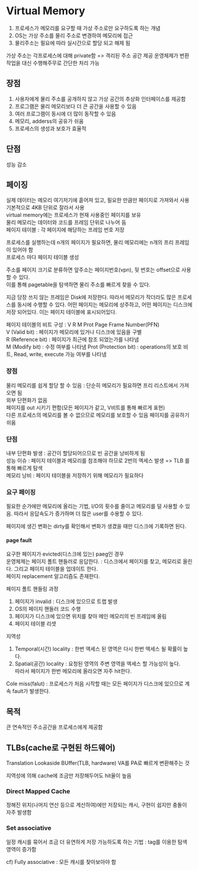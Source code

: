 # Virtual Memory
1. 프로세스가 메모리를 요구할 때 가상 주소로만 요구하도록 하는 개념
2. OS는 가상 주소를 물리 주소로 변경하여 메모리에 접근
3. 물리주소는 필요에 따라 실시간으로 할당 되고 해제 됨

가상 주소는 각프로세스에 대해 private함 => 격리된 주소 공간 제공
운영체제가 번환 작업을 대신 수행해주무로 간단한 처리 가능

## 장점
1. 사용자에게 물리 주소를 공개하지 않고 가상 공간의 추상화 인터페이스를 제공함
2. 프로그램은 물리 메모리보다 더 큰 공간을 사용할 수 있음
3. 여러 프로그램이 동시에 더 많이 동작할 수 있음
4. 메모리, adderss의 공유가 쉬움
5. 프로세스의 생성과 보호가 효율적

## 단점
성능 감소

## 페이징
실제 데이터는 메모리 여기저기에 흩어져 있고, 필요한 만큼만 페이지로 가져와서 사용  
기본적으로 4KB 단위로 잘라서 사용    
virtual memory에는 프로세스가 현재 사용중인 페이지를 보유       
물리 메모리는 데이터와 코드를 프레임 단위로 나누어 둠    
페이지 테이블 : 각 페이지에 해당하는 프레임 번호 저장  

프로세스를 실행하는데 n개의 페이지가 필요하면, 물리 메모리에는 n개의 프리 프레임이 있어야 함   
프로세스 마다 페이지 테이블 생성  

주소를 페이지 크기로 분류하면 앞주소는 페이지번호(vpn), 뒷 번호는 offset으로 사용할 수 있다.   
이를 통해 pagetable을 탐색하면 물리 주소를 빠르게 찾을 수 있다.

지금 당장 쓰지 않는 프레임은 Disk에 저장한다. 따라서 메모리가 작더라도 많은 프로세스를 동시에 수행할 수 있다.
어떤 페이지는 메모리에 상주하고, 어떤 페이지는 디스크에 저장 되어있다. 이는 페이지 테이블에 표시되어있다.

페이지 테이블의 비트 구성 : V R M Prot Page Frame Number(PFN)  
V (Valid bit) : 페이지가 메모리에 있거나 디스크에 있음을 구별   
R (Reference bit) : 페이지가 최근에 참조 되었는가를 나타냄    
M (Modify bit) : 수정 여부를 나타냄
Prot (Protection bit) : operations의 보호 비트, Read, write, execute 가능 여부를 나타냄  
    
### 장점
물리 메모리를 쉽게 할당 할 수 있음 : 단순히 메모리가 필요하면 프리 리스트에서 가져오면 됨    
외부 단편화가 없음  
페이지를 out 시키기 편함(모든 페이지가 같고, V비트를 통해 빠르게 표현)     
다른 프로세스의 메모리를 볼 수 없으므로 메모리를 보호할 수 있음
페이지를 공유하기 쉬움    

### 단점
내부 단편화 발생 : 공간이 할당되어으므로 빈 공간을 낭비하게 됨    
성능 이슈 : 페이지 테이블과 메모리를 참조해야 하므로 2번의 엑세스 발생
=> TLB 를 통해 빠르게 탐색  
메모리 낭비 : 페이지 테이블을 저장하기 위해 메모리가 필요하다 

### 요구 페이징
필요한 순가에만 메모리에 올리는 기법, I/O의 횟수를 줄이고 메모리를 덜 사용할 수 있음. 
따라서 응답속도가 증가하며 더 많은 user를 수용할 수 있다.

페이지에 생긴 변화는 dirty를 확인해서 변화가 생겼을 때만 디스크에 기록하면 된다.

#### page fault
요구한 페이지가 evicted(디스크에 있는) paeg인 경우  
운영체제는 페이지 폴트 핸들러로 응답한다.
: 디스크에서 페이지를 찾고, 메모리로 올린다. 그리고 페이지 테이블을 업데이트 한다.    
페이지 replacement 알고리즘도 존재한다.

페이지 폴트 핸들링 과정
1. 페이지가 invalid : 디스크에 있으므로 트랩 발생
2. OS의 페이지 핸들러 코드 수행
3. 페이지가 디스크에 있으면 위치를 찾아 메인 메모리의 빈 프레임에 올림
4. 페이지 테이블 리셋

지역성
1. Temporal(시간) locality : 한번 엑세스 된 영역은 다시 한번 엑세스 될 확률이 높다.
2. Spatial(공간) locality : 요청된 영역의 주변 영역을 엑세스 할 가능성이 높다.     
따라서 페이지가 한번 메모리에 올라오면 자주 hit한다.

Cole miss(falut) : 프로세스가 처음 시작할 때는 모든 페이지가 디스크에 있으므로 계속 fault가 발생한다.

## 목적
큰 연속적인 주소공간을 프로세스에게 제공함

## TLBs(cache로 구현된 하드웨어)
Translation Lookaside BUffer(TLB, hardware)
VA를 PA로 빠르게 변환해주는 것     

지역성에 의해 cache에 조금만 저장해두어도 hit율이 높음

### Direct Mapped Cache
정해진 위치(나머지 연산 등으로 계산하여)에만 저장되는 캐시, 구현이 쉽지만 충돌이 자주 발생함

### Set associative
일정 캐시를 묶어서 조금 더 유연하게 저장 가능하도록 하는 기법 : tag를 이용한 탐색 영역이 증가함

cf) Fully associative : 모든 캐시를 찾아보아야 함